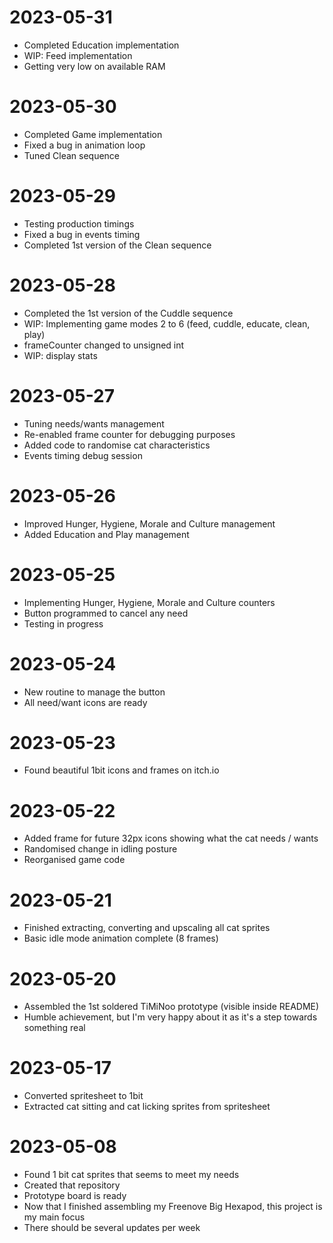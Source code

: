 # 2023-05-31
- Completed Education implementation
- WIP: Feed implementation
- Getting very low on available RAM

# 2023-05-30
- Completed Game implementation
- Fixed a bug in animation loop
- Tuned Clean sequence

# 2023-05-29
- Testing production timings
- Fixed a bug in events timing
- Completed 1st version of the Clean sequence

# 2023-05-28
- Completed the 1st version of the Cuddle sequence
- WIP: Implementing game modes 2 to 6 (feed, cuddle, educate, clean, play)
- frameCounter changed to unsigned int
- WIP: display stats

# 2023-05-27
- Tuning needs/wants management
- Re-enabled frame counter for debugging purposes
- Added code to randomise cat characteristics
- Events timing debug session

# 2023-05-26
- Improved Hunger, Hygiene, Morale and Culture management
- Added Education and Play management

# 2023-05-25
- Implementing Hunger, Hygiene, Morale and Culture counters
- Button programmed to cancel any need
- Testing in progress

# 2023-05-24
- New routine to manage the button
- All need/want icons are ready

# 2023-05-23
- Found beautiful 1bit icons and frames on itch.io

# 2023-05-22
- Added frame for future 32px icons showing what the cat needs / wants
- Randomised change in idling posture
- Reorganised game code

# 2023-05-21
- Finished extracting, converting and upscaling all cat sprites
- Basic idle mode animation complete (8 frames)

# 2023-05-20
- Assembled the 1st soldered TiMiNoo prototype (visible inside README)
- Humble achievement, but I'm very happy about it as it's a step towards something real

# 2023-05-17
- Converted spritesheet to 1bit
- Extracted cat sitting and cat licking sprites from spritesheet

# 2023-05-08
- Found 1 bit cat sprites that seems to meet my needs
- Created that repository
- Prototype board is ready
- Now that I finished assembling my Freenove Big Hexapod, this project is my main focus
- There should be several updates per week
